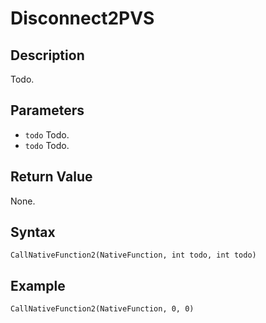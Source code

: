 # Disconnect2PVS

## Description
Todo.

## Parameters
- `todo`
Todo.
- `todo`
Todo.

## Return Value
None.

## Syntax
```
CallNativeFunction2(NativeFunction, int todo, int todo)
```

## Example
```
CallNativeFunction2(NativeFunction, 0, 0)
```